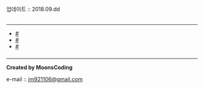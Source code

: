 
<div class="pull-right">  업데이트 :: 2018.09.dd </div><br>

---

<!-- @import "[TOC]" {cmd="toc" depthFrom=1 depthTo=6 orderedList=false} -->
<!-- code_chunk_output -->

* [#](#)
* [#](#-1)
* [#](#-2)

<!-- /code_chunk_output -->

###

###

###


---

**Created by MoonsCoding**

e-mail :: jm921106@gmail.com
